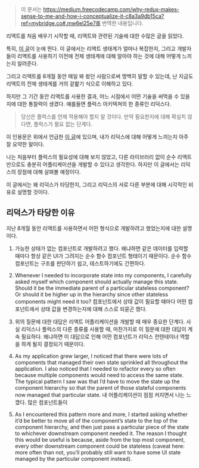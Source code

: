 > 이 문서는 https://medium.freecodecamp.com/why-redux-makes-sense-to-me-and-how-i-conceptualize-it-c8a3a9db15ca?ref=mybridge.co#.mw6el25e7를 번역한 내용입니다.

리액트를 처음 배우기 시작할 때, 리액트와 관련된 기술에 대한 수많은 글을 읽었다.


특히, [이 글](https://github.com/petehunt/react-howto/blob/master/README-ko.md)이 눈에 띈다. 
이 글에서는 리액트 생태계가 얼마나 복잡한지, 그리고 개발자들이 리액트를 사용하기 이전에 전체 생태계에 대해 알아야 하는 것에 대해 어떻게 느끼는지 알려준다.


그리고 리액트를 8개월 동안 매일 봐 왔던 사람으로써 명백히 말할 수 있는데, 난 지금도 리액트의 전체 생태계를 거의 겉핥기 식으로 이해하고 있다.


하지만 그 기간 동안 리액트를 사용한 결과, 어느 시점에서 어떤 기술을 써먹을 수 있을지에 대한 통찰력이 생겼다. 예를들면 플럭스 아키텍쳐의 한 종류인 리덕스다.


> 당신은 플럭스를 언제 적용해야 할지 알 것이다. 만약 필요한지에 대해 확실치 않다면, 플럭스가 필요 없는 단계다.


이 인용문은 위에서 언급한 [이 글](https://github.com/petehunt/react-howto#learning-flux)에 있으며, 내가 리덕스에 대해 어떻게 느끼는지 아주 잘 요약한 말이다.


나는 처음부터 플럭스의 필요성에 대해 보지 않았고, 다른 라이브러리 없이 순수 리액트만으로도 충분히 어플리케이션을 개발할 수 있다고 생각한다. 하지만 이 글에서는 리덕스의 장점에 대해 살펴볼 예정이다.


이 글에서는 왜 리덕스가 타당한지, 그리고 리덕스의 서로 다른 부분에 대해 시각적인 비유로 설명할 것이다.


## 리덕스가 타당한 이유
지난 8개월 동안 리액트를 사용하면서 어떤 형식으로 개발하려고 했었는지에 대한 설명이다.

1. 가능한 상태가 없는 컴포넌트로 개발하려고 했다. 왜냐하면 같은 데이터를 입력할 때마다 항상 같은 UI가 그려지는 순수 함수 컴포넌트 형태이기 때문이다. 순수 함수 컴포넌트는 구조를 판단하기 쉽고, 테스트하기에도 간편하다.
2. Whenever I needed to incorporate state into my components, I carefully asked myself which component should actually manage this state. Should it be the immediate parent of a particular stateless component? Or should it be higher up in the hierarchy since other stateless components might need it too?
컴포넌트에서 상태 값이 필요할 때마다 어떤 컴포넌트에서 상태 값을 변경하는지에 대해 스스로 되묻곤 했다. 

3. 위의 질문에 대한 대답은 리액트 어플리케이션을 개발할 때 매우 중요한 단계다. 사실 리덕스나 플럭스의 다른 종류를 사용할 때, 마찬가지로 이 질문에 대한 대답이 계속 필요하다. 왜냐하면 이 대답으로 인해 어떤 컴포넌트가 리덕스 컨텐테이너 역할을 하게 될지 결정되기 때문이다.

4. As my application grew larger, I noticed that there were lots of components that managed their own state sprinkled all throughout the application. I also noticed that I needed to refactor every so often because multiple components would need to access the same state. The typical pattern I saw was that I’d have to move the state up the component hierarchy so that the parent of those stateful components now managed that particular state.
내 어플리케이션이 점점 커지면서 나는 느꼈다. 많은 컴포넌트들이 

5. As I encountered this pattern more and more, I started asking whether it’d be better to move all of the component’s state to the top of the component hierarchy, and then just pass a particular piece of the state to whichever downstream component needed it. The reason I thought this would be useful is because, aside from the top most component, every other downstream component could be stateless (caveat here: more often than not, you’ll probably still want to have some UI state managed by the particular component instead).
